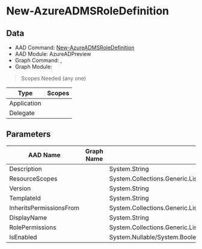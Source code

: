 # New-AzureADMSRoleDefinition

> 

## Data

+ AAD Command: [New-AzureADMSRoleDefinition](https://docs.microsoft.com/en-us/powershell/module/AzureADPreview/New-AzureADMSRoleDefinition)
+ AAD Module: AzureADPreview
+ Graph Command: [](), []()
+ Graph Module: 

> Scopes Needed (any one)

|Type|Scopes|
|---|---|
|Application||
|Delegate||

## Parameters

|AAD Name|Graph Name|AAD Type|Graph Type|Infos|
|---|---|---|---|---|
|Description||System.String|||
|ResourceScopes||System.Collections.Generic.List/System.String|||
|Version||System.String|||
|TemplateId||System.String|||
|InheritsPermissionsFrom||System.Collections.Generic.List/Microsoft.Open.MSGraph.Model.DirectoryRoleDefinition|||
|DisplayName||System.String|||
|RolePermissions||System.Collections.Generic.List/Microsoft.Open.MSGraph.Model.RolePermission|||
|IsEnabled||System.Nullable/System.Boolean|||


